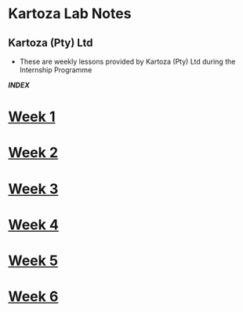# Kartoza Lab Notes

## Kartoza (Pty) Ltd 

- These are weekly lessons provided by Kartoza (Pty) Ltd during the Internship Programme    

***INDEX***

# [Week 1](./labNotes.md#week-1 'Work in Week 1')

# [Week 2](./labNotes.md#week-2 'Work in Week 2')

# [Week 3](./labNotes.md#week-3 'Work in Week 3')

# [Week 4](./labNotes.md#week-4 'Work in Week 4')

# [Week 5](./labNotes.md#week-5 'Work in Week 5')
        
# [Week 6](./labNotes.md#week-6 'Work in Week 6')
